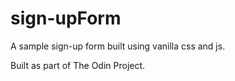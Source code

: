 # sign-upForm

A sample sign-up form built using vanilla css and js.

Built as part of The Odin Project.
